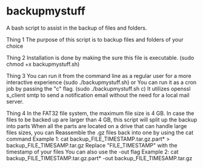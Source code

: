 # backupmystuff
A bash script to assist in the backup of files and folders.


 Thing 1
 The purpose of this script is to backup files and folders of your choice

 Thing 2
 Installation is done by making the sure this file is executable. (sudo chmod +x backupmystuff.sh)

 Thing 3
 You can run it from the command line as a regular user for a more interactive experience (sudo ./backupmystuff.sh) or
 You can run it as a cron job by passing the "c" flag. (sudo ./backupmystuff.sh c)
 It utilizes openssl s_client smtp to send a notification email without the need for a local mail server.


 Thing 4
 In the FAT32 file system, the maximum file size is 4 GB.
 In case the files to be backed up are larger than 4 GB, this script will split up the backup into parts
 When all the parts are located on a drive that can handle large files sizes, you can
 Reassemble the .gz files back into one by using the cat command
 Example 1: cat backup_FILE_TIMESTAMP.tar.gz.part* > backup_FILE_TIMESAMP.tar.gz
 Replace "FILE_TIMESTAMP" with the timestamp of your files
 You can also use the -out flag
 Example 2: cat backup_FILE_TIMESTAMP.tar.gz.part* -out backup_FILE_TIMESAMP.tar.gz

